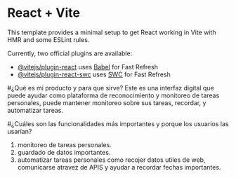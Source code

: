 # React + Vite

This template provides a minimal setup to get React working in Vite with HMR and some ESLint rules.

Currently, two official plugins are available:

- [@vitejs/plugin-react](https://github.com/vitejs/vite-plugin-react/blob/main/packages/plugin-react/README.md) uses [Babel](https://babeljs.io/) for Fast Refresh
- [@vitejs/plugin-react-swc](https://github.com/vitejs/vite-plugin-react-swc) uses [SWC](https://swc.rs/) for Fast Refresh

#¿Qué es mi producto y para que sirve?
Este es una interfaz digital que puede ayudar como plataforma de reconocimiento y monitoreo de tareas personales, puede mantener monitoreo sobre sus tareas, recordar, y automatizar tareas. 

#¿Cuáles son las funcionalidades más importantes y porque los usuarios las usarían?
1. monitoreo de tareas personales. 
2. guardado de datos importantes.
3. automatizar tareas personales como recojer datos utiles de web, comunicarse atravez de APIS y ayudar a recordar fechas importantes.

